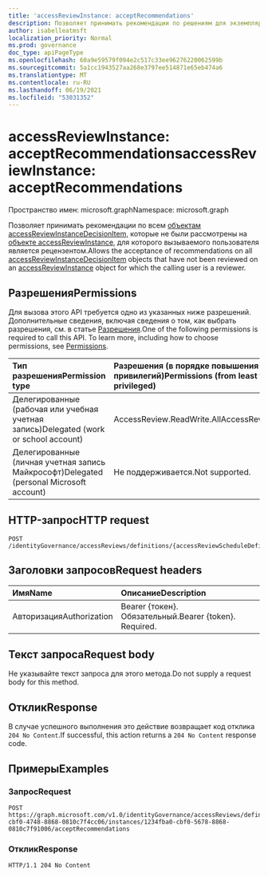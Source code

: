 ```yaml
---
title: 'accessReviewInstance: acceptRecommendations'
description: Позволяет принимать рекомендации по решениям для экземпляра проверки доступа, который не был рассмотрен пользователем, который является рецензентом.
author: isabelleatmsft
localization_priority: Normal
ms.prod: governance
doc_type: apiPageType
ms.openlocfilehash: 60a9e59579f094e2c517c33ee96276220062599b
ms.sourcegitcommit: 5a1cc1943527aa268e3797ee514871e65eb474a6
ms.translationtype: MT
ms.contentlocale: ru-RU
ms.lasthandoff: 06/19/2021
ms.locfileid: "53031352"
---
```

# <a name="accessreviewinstance-acceptrecommendations"></a><span data-ttu-id="1cff2-103">accessReviewInstance: acceptRecommendations</span><span class="sxs-lookup"><span data-stu-id="1cff2-103">accessReviewInstance: acceptRecommendations</span></span>

<span data-ttu-id="1cff2-104">Пространство имен: microsoft.graph</span><span class="sxs-lookup"><span data-stu-id="1cff2-104">Namespace: microsoft.graph</span></span>

<span data-ttu-id="1cff2-105">Позволяет принимать рекомендации по всем [объектам accessReviewInstanceDecisionItem,](../resources/accessreviewinstancedecisionitem.md) которые не были рассмотрены на [объекте accessReviewInstance,](../resources/accessreviewinstance.md) для которого вызываемого пользователя является рецензентом.</span><span class="sxs-lookup"><span data-stu-id="1cff2-105">Allows the acceptance of recommendations on all [accessReviewInstanceDecisionItem](../resources/accessreviewinstancedecisionitem.md) objects that have not been reviewed on an [accessReviewInstance](../resources/accessreviewinstance.md) object for which the calling user is a reviewer.</span></span>

## <a name="permissions"></a><span data-ttu-id="1cff2-106">Разрешения</span><span class="sxs-lookup"><span data-stu-id="1cff2-106">Permissions</span></span>
<span data-ttu-id="1cff2-p101">Для вызова этого API требуется одно из указанных ниже разрешений. Дополнительные сведения, включая сведения о том, как выбрать разрешения, см. в статье [Разрешения](/graph/permissions-reference).</span><span class="sxs-lookup"><span data-stu-id="1cff2-p101">One of the following permissions is required to call this API. To learn more, including how to choose permissions, see [Permissions](/graph/permissions-reference).</span></span>

|<span data-ttu-id="1cff2-109">Тип разрешения</span><span class="sxs-lookup"><span data-stu-id="1cff2-109">Permission type</span></span>|<span data-ttu-id="1cff2-110">Разрешения (в порядке повышения привилегий)</span><span class="sxs-lookup"><span data-stu-id="1cff2-110">Permissions (from least to most privileged)</span></span>|
|:---|:---|
|<span data-ttu-id="1cff2-111">Делегированные (рабочая или учебная учетная запись)</span><span class="sxs-lookup"><span data-stu-id="1cff2-111">Delegated (work or school account)</span></span>|<span data-ttu-id="1cff2-112">AccessReview.ReadWrite.All</span><span class="sxs-lookup"><span data-stu-id="1cff2-112">AccessReview.ReadWrite.All</span></span>|
|<span data-ttu-id="1cff2-113">Делегированные (личная учетная запись Майкрософт)</span><span class="sxs-lookup"><span data-stu-id="1cff2-113">Delegated (personal Microsoft account)</span></span>|<span data-ttu-id="1cff2-114">Не поддерживается.</span><span class="sxs-lookup"><span data-stu-id="1cff2-114">Not supported.</span></span>|

## <a name="http-request"></a><span data-ttu-id="1cff2-115">HTTP-запрос</span><span class="sxs-lookup"><span data-stu-id="1cff2-115">HTTP request</span></span>

<!-- {
  "blockType": "ignored"
}
-->
``` http
POST /identityGovernance/accessReviews/definitions/{accessReviewScheduleDefinitionId}/instances/{accessReviewInstanceId}/acceptRecommendations
```

## <a name="request-headers"></a><span data-ttu-id="1cff2-116">Заголовки запросов</span><span class="sxs-lookup"><span data-stu-id="1cff2-116">Request headers</span></span>
|<span data-ttu-id="1cff2-117">Имя</span><span class="sxs-lookup"><span data-stu-id="1cff2-117">Name</span></span>|<span data-ttu-id="1cff2-118">Описание</span><span class="sxs-lookup"><span data-stu-id="1cff2-118">Description</span></span>|
|:---|:---|
|<span data-ttu-id="1cff2-119">Авторизация</span><span class="sxs-lookup"><span data-stu-id="1cff2-119">Authorization</span></span>|<span data-ttu-id="1cff2-p102">Bearer {токен}. Обязательный.</span><span class="sxs-lookup"><span data-stu-id="1cff2-p102">Bearer {token}. Required.</span></span>|

## <a name="request-body"></a><span data-ttu-id="1cff2-122">Текст запроса</span><span class="sxs-lookup"><span data-stu-id="1cff2-122">Request body</span></span>
<span data-ttu-id="1cff2-123">Не указывайте текст запроса для этого метода.</span><span class="sxs-lookup"><span data-stu-id="1cff2-123">Do not supply a request body for this method.</span></span>

## <a name="response"></a><span data-ttu-id="1cff2-124">Отклик</span><span class="sxs-lookup"><span data-stu-id="1cff2-124">Response</span></span>

<span data-ttu-id="1cff2-125">В случае успешного выполнения это действие возвращает код отклика `204 No Content`.</span><span class="sxs-lookup"><span data-stu-id="1cff2-125">If successful, this action returns a `204 No Content` response code.</span></span>

## <a name="examples"></a><span data-ttu-id="1cff2-126">Примеры</span><span class="sxs-lookup"><span data-stu-id="1cff2-126">Examples</span></span>

### <a name="request"></a><span data-ttu-id="1cff2-127">Запрос</span><span class="sxs-lookup"><span data-stu-id="1cff2-127">Request</span></span>
<!-- {
  "blockType": "request",
  "name": "accessreviewinstance_acceptrecommendations"
}
-->
``` http
POST https://graph.microsoft.com/v1.0/identityGovernance/accessReviews/definitions/e6cafba0-cbf0-4748-8868-0810c7f4cc06/instances/1234fba0-cbf0-5678-8868-0810c7f91006/acceptRecommendations
```


### <a name="response"></a><span data-ttu-id="1cff2-128">Отклик</span><span class="sxs-lookup"><span data-stu-id="1cff2-128">Response</span></span>
<!-- {
  "blockType": "response",
  "truncated": true
}
-->
``` http
HTTP/1.1 204 No Content
```
